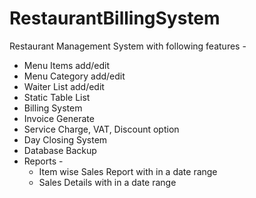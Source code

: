RestaurantBillingSystem
=======================

Restaurant Management System with following features - 

* Menu Items add/edit
* Menu Category add/edit
* Waiter List add/edit
* Static Table List
* Billing System
* Invoice Generate
* Service Charge, VAT, Discount option
* Day Closing System
* Database Backup
* Reports -
  * Item wise Sales Report with in a date range
  * Sales Details with in a date range

